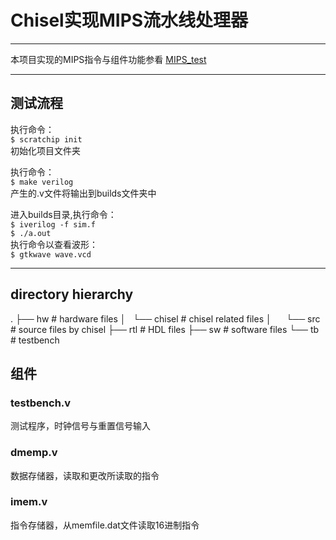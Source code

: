 # Chisel实现MIPS流水线处理器
---
本项目实现的MIPS指令与组件功能参看 [MIPS_test](https://github.com/leihksk/MIPS_test)


---
## 测试流程
 执行命令：   
	`$ scratchip init`   
 初始化项目文件夹   
 
 执行命令：   
	`$ make verilog`   
 产生的.v文件将输出到builds文件夹中   
 
 进入builds目录,执行命令：   
	`$ iverilog -f sim.f`   
	`$ ./a.out`   
 执行命令以查看波形：   
	`$ gtkwave wave.vcd`   

---

## directory hierarchy
.
├── hw		# hardware files
│   └── chisel	# chisel related files
│       └── src	# source files by chisel
├── rtl		# HDL files
├── sw		# software files
└── tb		# testbench


## 组件

### testbench.v
测试程序，时钟信号与重置信号输入

### dmemp.v
数据存储器，读取和更改所读取的指令

### imem.v
指令存储器，从memfile.dat文件读取16进制指令
